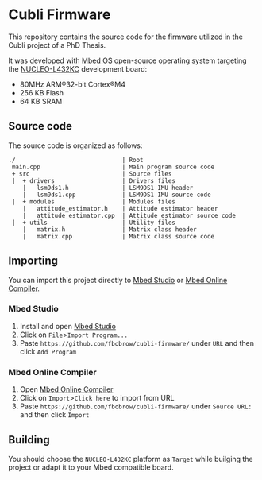 # Cubli Firmware  

This repository contains the source code for the firmware utilized in the Cubli project of a PhD Thesis. 

It was developed with [Mbed OS](https://www.mbed.com/en/platform/mbed-os/) open-source operating system targeting the [NUCLEO-L432KC](https://www.st.com/en/evaluation-tools/nucleo-l432kc.html) development board:
* 80MHz ARM®32-bit Cortex®M4
* 256 KB Flash
* 64 KB SRAM

## Source code

The source code is organized as follows:

```
./                              | Root
 main.cpp                       | Main program source code
 + src                          | Source files
 |  + drivers                   | Drivers files
    |   lsm9ds1.h               | LSM9DS1 IMU header
    |   lsm9ds1.cpp             | LSM9DS1 IMU source code
 |  + modules                   | Modules files
    |   attitude_estimator.h    | Attitude estimator header
    |   attitude_estimator.cpp  | Attitude estimator source code
 |  + utils                     | Utility files
    |   matrix.h                | Matrix class header
    |   matrix.cpp              | Matrix class source code
```

## Importing

You can import this project directly to [Mbed Studio](https://os.mbed.com/studio/) or [Mbed Online Compiler](https://ide.mbed.com/).

### Mbed Studio

1. Install and open [Mbed Studio](https://os.mbed.com/studio/)
2. Click on ```File```>```Import Program...```
4. Paste ```https://github.com/fbobrow/cubli-firmware/``` under ```URL``` and then click ```Add Program```

### Mbed Online Compiler

1. Open [Mbed Online Compiler](https://ide.mbed.com/)
2. Click on ```Import```>```Click here``` to import from URL
3. Paste ```https://github.com/fbobrow/cubli-firmware/``` under ```Source URL:``` and then click ```Import```

## Building

You should choose the ```NUCLEO-L432KC``` platform as ```Target``` while builging the project or adapt it to your Mbed compatible board.
